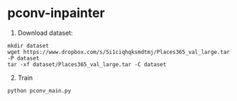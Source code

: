 # pconv-inpainter

1. Download dataset:
```
mkdir dataset
wget https://www.dropbox.com/s/5i1ciqhqksmdtmj/Places365_val_large.tar -P dataset
tar -xf dataset/Places365_val_large.tar -C dataset
```

2. Train
```
python pconv_main.py
```
